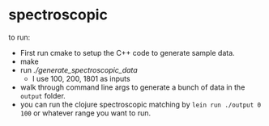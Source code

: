 # spectroscopic

to run:

* First run cmake to setup the C++ code to generate sample data.
* make
* run *./generate_spectroscopic_data*
  * I use 100, 200, 1801 as inputs
* walk through command line args to generate a bunch of data in the `output` folder.
* you can run the clojure spectroscopic matching by
   `lein run ./output 0 100` or whatever range you want to run.
